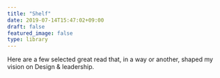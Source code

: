 ```yaml
---
title: "Shelf"
date: 2019-07-14T15:47:02+09:00
draft: false
featured_image: false
type: library
---
```

Here are a few selected great read that, in a way or another, shaped my vision on Design & leadership. 
